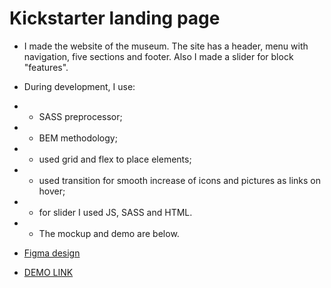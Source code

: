 # Kickstarter landing page
  - I made the website of the museum. The site has a header, menu with navigation, five sections and footer. Also I made a slider for block "features".
- During development, I use:
- - SASS preprocessor;
- - BEM methodology;
- - used grid and flex to place elements;
- - used transition for smooth increase of icons and pictures as links on hover;
- - for slider I used JS, SASS and HTML.

- - The mockup and demo are below.
- [Figma design](https://www.figma.com/file/Ujp7bCFuvuJlkn8TSbQPSZ/%E2%84%9611-(kickstarter)?node-id=19655%3A33)
- [DEMO LINK](https://vladyslavkolisnyk.github.io/landing_kickstarter/)
